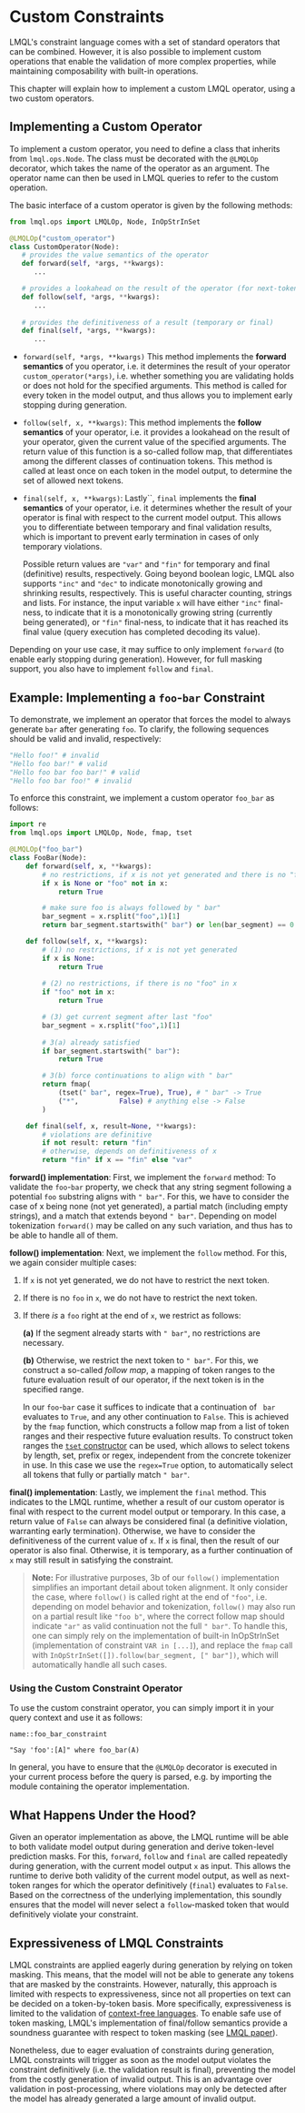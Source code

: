 # Custom Constraints

LMQL's constraint language comes with a set of standard operators that can be combined. However, it is also possible to implement custom operations that enable the validation of more complex properties, while maintaining composability with built-in operations.

This chapter will explain how to implement a custom LMQL operator, using a two custom operators.

## Implementing a Custom Operator

To implement a custom operator, you need to define a class that inherits from `lmql.ops.Node`. The class must be decorated with the `@LMQLOp` decorator, which takes the name of the operator as an argument. The operator name can then be used in LMQL queries to refer to the custom operation.

The basic interface of a custom operator is given by the following methods:

```python
from lmql.ops import LMQLOp, Node, InOpStrInSet

@LMQLOp("custom_operator")
class CustomOperator(Node):
   # provides the value semantics of the operator
   def forward(self, *args, **kwargs):
      ...

   # provides a lookahead on the result of the operator (for next-token masking)
   def follow(self, *args, **kwargs):
      ...
    
   # provides the definitiveness of a result (temporary or final)
   def final(self, *args, **kwargs):
      ...
```


- `forward(self, *args, **kwargs)` This method implements the **forward semantics** of you operator, i.e. it determines the result of your operator `custom_operator(*args)`, i.e. whether something you are validating holds or does not hold for the specified arguments. This method is called for every token in the model output, and thus allows you to implement early stopping during generation.

- `follow(self, x, **kwargs)`: This method implements the **follow semantics** of your operator, i.e. it provides a lookahead on the result of your operator, given the current value of the specified arguments. The return value of this function is a so-called follow map, that differentiates among the different classes of continuation tokens. This method is called at least once on each token in the model output, to determine the set of allowed next tokens.

- `final(self, x, **kwargs)`: Lastly``, `final` implements the **final semantics** of your operator, i.e. it determines whether the result of your operator is final with respect to the current model output. This allows you to differentiate between temporary and final validation results, which is important to prevent early termination in cases of only temporary violations. 

   Possible return values are `"var"` and `"fin"` for temporary and final (definitive) results, respectively. Going beyond boolean logic, LMQL also supports `"inc"` and `"dec"` to indicate monotonically growing and shrinking results, respectively. This is useful character counting, strings and lists. For instance, the input variable `x` will have either `"inc"` final-ness, to indicate that it is a monotonically growing string (currently being generated), or `"fin"` final-ness, to indicate that it has reached its final value (query execution has completed decoding its value).

Depending on your use case, it may suffice to only implement `forward` (to enable early stopping during generation). However, for full masking support, you also have to implement `follow` and `final`.

## Example: Implementing a `foo`-`bar` Constraint

To demonstrate, we implement an operator that forces the model to always generate `bar` after generating `foo`. To clarify, the following sequences should be valid and invalid, respectively:

```python
"Hello foo!" # invalid
"Hello foo bar!" # valid
"Hello foo bar foo bar!" # valid
"Hello foo bar foo!" # invalid
```

To enforce this constraint, we implement a custom operator `foo_bar` as follows:

```python
import re
from lmql.ops import LMQLOp, Node, fmap, tset

@LMQLOp("foo_bar")
class FooBar(Node):
    def forward(self, x, **kwargs):
        # no restrictions, if x is not yet generated and there is no "foo" in x
        if x is None or "foo" not in x:
            return True

        # make sure foo is always followed by " bar"
        bar_segment = x.rsplit("foo",1)[1]
        return bar_segment.startswith(" bar") or len(bar_segment) == 0

    def follow(self, x, **kwargs):
        # (1) no restrictions, if x is not yet generated
        if x is None:
            return True
    
        # (2) no restrictions, if there is no "foo" in x
        if "foo" not in x:
            return True

        # (3) get current segment after last "foo"
        bar_segment = x.rsplit("foo",1)[1]
        
        # 3(a) already satisfied
        if bar_segment.startswith(" bar"):
            return True

        # 3(b) force continuations to align with " bar"
        return fmap(
            (tset(" bar", regex=True), True), # " bar" -> True
            ("*",          False) # anything else -> False
        )

    def final(self, x, result=None, **kwargs):
        # violations are definitive
        if not result: return "fin"
        # otherwise, depends on definitiveness of x
        return "fin" if x == "fin" else "var"
```

**forward() implementation**: First, we implement the `forward` method: To validate the `foo`-`bar` property, we check that any string segment following a potential `foo` substring aligns with `" bar"`. For this, we have to consider the case of x being none (not yet generated), a partial match (including empty strings), and a match that extends beyond `" bar"`. Depending on model tokenization `forward()` may be called on any such variation, and thus has to be able to handle all of them.

**follow() implementation**: Next, we implement the `follow` method. For this, we again consider multiple cases:

1. If `x` is not yet generated, we do not have to restrict the next token.
2. If there is no `foo` in `x`, we do not have to restrict the next token.
3. If there *is* a `foo` right at the end of `x`, we restrict as follows:

   **(a)** If the segment already starts with `" bar"`, no restrictions are necessary.

   **(b)** Otherwise, we restrict the next token to `" bar"`. For this, we construct a so-called *follow map*, a mapping of token ranges to the future evaluation result of our operator, if the next token is in the specified range. 
   
   In our `foo`-`bar` case it suffices to indicate that a continuation of ` bar` evaluates to `True`, and any other continuation to `False`. This is achieved by the `fmap` function, which constructs a follow map from a list of token ranges and their respective future evaluation results. To construct token ranges the [`tset` constructor](https://github.com/eth-sri/lmql/blob/main/src/lmql/ops/token_set.py#L535) can be used, which allows to select tokens by length, set, prefix or regex, independent from the concrete tokenizer in use. In this case we use the `regex=True` option, to automatically select all tokens that fully or partially match `" bar"`.

**final() implementation**: Lastly, we implement the `final` method. This indicates to the LMQL runtime, whether a result of our custom operator is final with respect to the current model output or temporary. In this case, a return value of `False` can always be considered final (a definitive violation, warranting early termination). Otherwise, we have to consider the definitiveness of the current value of `x`. If `x` is final, then the result of our operator is also final. Otherwise, it is temporary, as a further continuation of `x` may still result in satisfying the constraint.

> **Note:** For illustrative purposes, 3b of our `follow()` implementation simplifies an important detail about token alignment. It only consider the case, where `follow()` is called right at the end of `"foo"`, i.e. depending on model behavior and tokenization, `follow()` may also run on a partial result like `"foo b"`, where the correct follow map should indicate `"ar"` as valid continuation not the full `" bar"`. To handle this, one can simply rely on the implementation of built-in InOpStrInSet (implementation of constraint `VAR in [...]`), and replace the `fmap` call with `InOpStrInSet([]).follow(bar_segment, [" bar"])`, which will automatically handle all such cases.

### Using the Custom Constraint Operator

To use the custom constraint operator, you can simply import it in your query context and use it as follows:

```{lmql}
name::foo_bar_constraint

"Say 'foo':[A]" where foo_bar(A)
```

In general, you have to ensure that the `@LMQLOp` decorator is executed in your current process before the query is parsed, e.g. by importing the module containing the operator implementation. 


## What Happens Under the Hood?

Given an operator implementation as above, the LMQL runtime will be able to both validate model output during generation and derive token-level prediction masks. For this, `forward`, `follow` and `final` are called repeatedly during generation, with the current model output `x` as input. This allows the runtime to derive both validity of the current model output, as well as next-token ranges for which the operator definitively (`final`) evaluates to `False`. Based on the correctness of the underlying implementation, this soundly ensures that the model will never select a `follow`-masked token that would definitively violate your constraint.
<!-- 
### Theroretical Background

LMQL implements partial evaluation semantics for the `where` clause of a query, to enable eager validation. Further, it also defines additional semantics that allow to derive token-level prediction masks, using a limited form of symbolic execution.

To inspect the implementation of the different built-in constraint operators, see the file `src/lmql/ops/ops.py`. In general, a LMQL constraint operator is defined on three levels:

* *Value Semantics*: This is the literal level of an operator. For instance, the value of operation `len(VAR)` for a template variable `VAR` is the character length of the current model output assigned to `VAR`.

* *Final Semantics*: This is the level of operator semantics that allow the LMQL runtime to derive whether a computed value is final with respect to the current model output, or not. More formally, a value is considered final, if for any possible continuation of model output, the value will no longer change. For instance, the final value of `len(VAR)` is `fin` (final), if `VAR` has finished generation (cannot change anymore), and `inc` if generation is still ongoing (value will only increase). In the more general case, the finalness can also be `dec` for decreasing values, and `var` for values that may still increase or decrease.

* *Follow Semantics*: Lastly, the follow semantics of an operator, are given by a case-wise function, where each case defines value and final semantics, for a subset of possible continuation tokens. For instance, the follow semantics of `len(VAR)`, given a template variable `VAR`, is defined as follows:

   ```python
   len(VAR) = len(old(VAR)) + n where len(token) == n # a token of length n is generated next
   len(VAR) = len(old(VAR)) where token == "<|endoftext|>" # the model ends generation of VAR with the <|endoftext|> token
   ```

Given a value, final and follow implementation of a custom operator, it can be used modularly together with all other available LMQL operators. This includes operators that may enforce regular expressions or context-free grammars on the model output. For more details on custom operators, see the [LMQL paper](https://arxiv.org/abs/2212.06094). -->

## Expressiveness of LMQL Constraints

LMQL constraints are applied eagerly during generation by relying on token masking. This means, that the model will not be able to generate any tokens that are masked by the constraints. However, naturally, this approach is limited with respects to expressiveness, since not all properties on text can be decided on a token-by-token basis. More specifically, expressiveness is limited to the validation of [context-free languages](https://en.wikipedia.org/wiki/Context-free_grammar). To enable safe use of token masking, LMQL's implementation of final/follow semantics provide a soundness guarantee with respect to token masking (see [LMQL paper](https://arxiv.org/abs/2212.06094)).

Nonetheless, due to eager evaluation of constraints during generation, LMQL constraints will trigger as soon as the model output violates the constraint definitively (i.e. the validation result is final), preventing the model from the costly generation of invalid output. This is an advantage over validation in post-processing, where violations may only be detected after the model has already generated a large amount of invalid output.